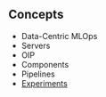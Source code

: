 ## Concepts
* Data-Centric MLOps
* Servers
* OIP
* Components
* Pipelines
* [Experiments](experiments.md)